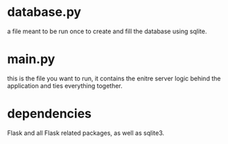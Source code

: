 # database.py
a file meant to be run once to create and fill the database using sqlite.

# main.py
this is the file you want to run, it contains the enitre server logic behind the application and ties everything together.

# dependencies 
Flask and all Flask related packages, as well as sqlite3.

